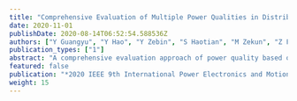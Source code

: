 ```yaml
---
title: "Comprehensive Evaluation of Multiple Power Qualities in Distributed Network Based on AHP and Optimal Membership"
date: 2020-11-01
publishDate: 2020-08-14T06:52:54.588536Z
authors: ["Y Guangyu", "Y Hao", "Y Zebin", "S Haotian", "M Zekun", "Z Fang", "Z Chengzhi"]
publication_types: ["1"]
abstract: "A comprehensive evaluation approach of power quality based on AHP and optimal membership is proposed in this paper. This paper selects the appropriate power quality indexes by analyzing the characteristic of power quality. The continuous power quality indexes can be reasonably analyzed by establishing the fuzzy membership function and the transient power quality can be calculated according to IEEE 1564-2014. In addition, the weight of each index can be determined dynamically which includes both subjective part and objective part. Finally, an IEEE-18 standard test system with non-linear loads and compensation devices is applied to prove the validity of the proposed evaluation system."
featured: false
publication: "*2020 IEEE 9th International Power Electronics and Motion Control Conference (IPEMC2020-ECCE Asia)*"
weight: 15
---
```


